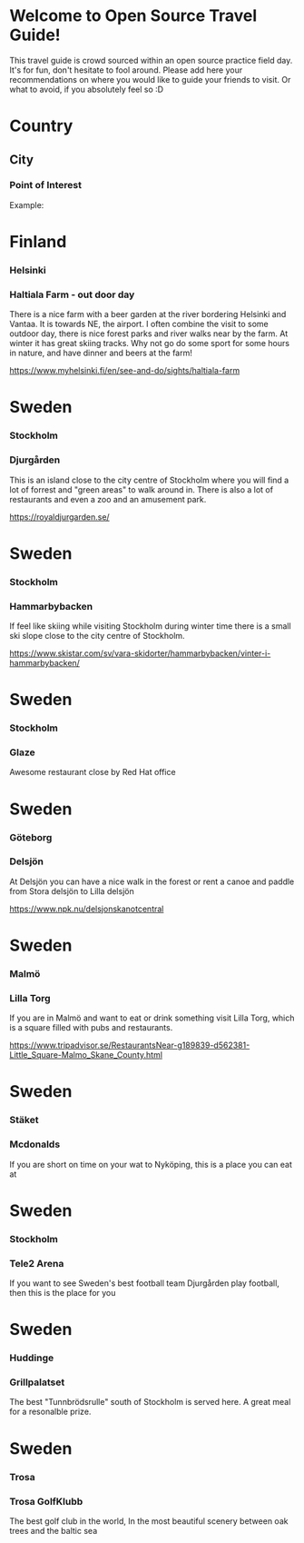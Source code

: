 # Welcome to Open Source Travel Guide!

This travel guide is crowd sourced within an open source practice field day.
It's for fun, don't hesitate to fool around. Please add here your
recommendations on where you would like to guide your friends to visit. Or
what to avoid, if you absolutely feel so :D

# Country

## City

### Point of Interest

Example:

# Finland

### Helsinki

### Haltiala Farm - out door day

There is a nice farm with a beer garden at the river bordering Helsinki and
Vantaa. It is towards NE, the airport. I often combine the visit to some
outdoor day, there is nice forest parks and river walks near by the farm. At
winter it has great skiing tracks. Why not go do some sport for some hours in
nature, and have dinner and beers at the farm!

https://www.myhelsinki.fi/en/see-and-do/sights/haltiala-farm

# Sweden

### Stockholm

### Djurgården

This is an island close to the city centre of Stockholm where you will find a
lot of forrest and "green areas" to walk around in. There is also a lot of
restaurants and even a zoo and an amusement park.

https://royaldjurgarden.se/

# Sweden

### Stockholm

### Hammarbybacken

If feel like skiing while visiting Stockholm during winter time there is a small
ski slope close to the city centre of Stockholm.

https://www.skistar.com/sv/vara-skidorter/hammarbybacken/vinter-i-hammarbybacken/

# Sweden

### Stockholm

### Glaze

Awesome restaurant close by Red Hat office

# Sweden

### Göteborg

### Delsjön

At Delsjön you can have a nice walk in the forest or rent a canoe and paddle from Stora delsjön to Lilla delsjön 

https://www.npk.nu/delsjonskanotcentral


# Sweden

### Malmö

### Lilla Torg

If you are in Malmö and want to eat or drink something visit Lilla Torg, which
is a square filled with pubs and restaurants.

https://www.tripadvisor.se/RestaurantsNear-g189839-d562381-Little_Square-Malmo_Skane_County.html

# Sweden

### Stäket

### Mcdonalds

If you are short on time on your wat to Nyköping, this is a place you can eat at 


# Sweden

### Stockholm 

### Tele2 Arena

If you want to see Sweden's best football team Djurgården play football, then this is the place for you


# Sweden

### Huddinge 

### Grillpalatset

The best "Tunnbrödsrulle" south of Stockholm is served here. A great meal for a resonalble prize. 

# Sweden

### Trosa

### Trosa GolfKlubb

The best golf club in the world, In the most beautiful scenery between oak trees and the baltic sea

